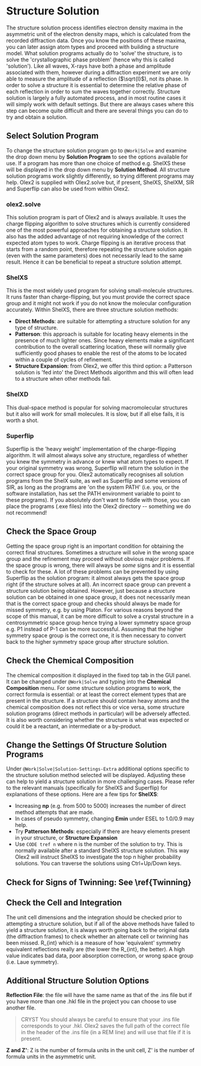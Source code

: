 # Structure Solution

The structure solution process identifies electron density maxima in the asymmetric unit of the electron density maps, which is calculated from the recorded diffraction data. Once you know the positions of these maxima, you can later assign atom types and proceed with building a structure model.
What solution programs actually do to 'solve' the structure, is to solve the 'crystallographic phase problem' (hence why this is called 'solution'). Like all waves, X-rays have both a phase and amplitude associated with them, however during a diffraction experiment we are only able to measure the amplitude of a reflection ($\sqrt{I}$), not its phase. In order to solve a structure it is essential to determine the relative phase of each reflection in order to sum the waves together correctly.
Structure solution is largely a fully automated process, and in most routine cases it will simply work with default settings. But there are always cases where this step can become quite difficult and there are several things you can do to try and obtain a solution.

## Select Solution Program
To change the structure solution program go to `@Work|Solve` and examine the drop down menu by **Solution Program** to see the options available for use. If a program has more than one choice of method e.g. ShelXS these will be displayed in the drop down menu by **Solution Method**.
All structure solution programs work slightly differently, so trying different programs may help. Olex2 is supplied with Olex2.solve but, if present, ShelXS, ShelXM, SIR and Superflip can also be used from within Olex2.

### olex2.solve
This solution program is part of Olex2 and is always available. It uses the charge flipping algorithm to solve structures which is currently considered one of the most powerful approaches for obtaining a structure solution. It also has the added advantage of not requiring knowledge of  the correct expected atom types to work. Charge flipping is an iterative process that starts from a random point, therefore repeating the structure solution again (even with the same parameters) does not necessarily lead to the same result. Hence it can be beneficial to repeat a structure solution attempt.

### ShelXS
This is the most widely used program for solving small-molecule structures. It runs faster than charge-flipping, but you must provide the correct space group and it might not work if you do not know the molecular configuration accurately. Within ShelXS, there are three structure solution methods:

- **Direct Methods**: are suitable for attempting a structure solution for any type of structure.
- **Patterson**: this approach is suitable for locating heavy elements in the presence of much lighter ones. Since heavy elements make a significant contribution to the overall scattering location, these will normally give sufficiently good phases to enable the rest of the atoms to be located within a couple of cycles of refinement. 
- **Structure Expansion**: from Olex2, we offer this third option: a Patterson solution is 'fed into' the Direct Methods algorithm and this will often lead to a structure when other methods fail.

### ShelXD
This dual-space method is popular for solving macromolecular structures but it also will work for small molecules. It is slow, but if all else fails, it is worth a shot.

### Superflip
Superflip is the 'heavy weight' implementation of the charge-flipping algorithm. It will almost always solve any structure, regardless of whether you knew the symmetry in advance or knew what atom types to expect. If your original symmetry was wrong, Superflip will return the solution in the correct space group for you.
Olex2 automatically recognises all solution programs from the ShelX suite, as well as Superflip and some versions of SIR, as long as the programs are 'on the system PATH' (i.e. you, or the software installation, has set the PATH environment variable to point to these programs). If you absolutely don't want to fiddle with those, you can place the programs (.exe files) into the Olex2 directory -- something we do not recommend!

## Check the Space Group
Getting the space group right is an important condition for obtaining the correct final structures. Sometimes a structure will solve in the wrong space group and the refinement may proceed without obvious major problems. If the space group is wrong, there will always be *some* signs and it is essential to check for these.
A lot of these problems can be prevented by using Superflip as the solution program: it almost always gets the space group right (if the structure solves at all).
An incorrect space group can prevent a structure solution being obtained. However, just because a structure solution can be obtained in one space group, it does not necessarily mean that is the correct space group and checks should always be made for missed symmetry, e.g. by using Platon. For various reasons beyond the scope of this manual, it can be more difficult to solve a crystal structure in a centrosymmetric space group hence trying a lower symmetry space group e.g. P1 instead of P-1 can be more successful. Assuming that the higher symmetry space group is the correct one, it is then necessary to convert back to the higher symmetry space group after structure solution.

## Check the Chemical Composition
The chemical composition it displayed in the fixed top tab in the GUI panel. It can be changed under `@Work|Solve` and typing into the **Chemical Composition** menu. For some structure solution programs to work, the correct formula is essential: or at least the correct element types that are present in the structure.
If a structure should contain heavy atoms and the chemical composition does not reflect this or vice versa, some structure solution programs (direct methods in particular) will be adversely affected. It is also worth considering whether the structure is what was expected or could it be a reactant, an intermediate or a by-product.

## Change the Settings Of Structure Solution Programs
Under `@Work|Solve|Solution-Settings-Extra` additional options specific to the structure solution method selected will be displayed. Adjusting these can help to yield a structure solution in more challenging cases. Please refer to the relevant manuals (specifically for ShelXS and Superflip) for explanations of these options. Here are a few tips for **ShelXS**:

- Increasing **np** (e.g. from 500 to 5000) increases the number of direct method attempts that are made.
- In cases of pseudo symmetry, changing **Emin** under ESEL to 1.0/0.9 may help.
- Try **Patterson Methods**: especially if there are heavy elements present in your structure, or **Structure Expansion** 
- Use `CODE tref n` where n is the number of the solution to try. This is normally available after a standard ShelXS structure solution. This way Olex2 will instruct ShelXS to investigate the top n higher probability solutions. You can traverse the solutions using Ctrl+Up/Down keys.

## Check for Signs of Twinning: See \ref{Twinning}

## Check the Cell and Integration
The unit cell dimensions and the integration should be checked prior to attempting a structure solution, but if all of the above methods have failed to yield a structure solution, it is always worth going back to the original data (the diffraction frames) to check whether an alternate cell or twinning has been missed. R_{int} which is a measure of how 'equivalent' symmetry equivalent reflections really are (the lower the R_{int}, the better). A high value indicates bad data, poor absorption correction, or wrong space group (i.e. Laue symmetry).

## Additional Structure Solution Options
**Reflection File**: the file will have the same name as that of the .ins file but if you have more than one .hkl file in the project you can choose to use another file.

> CRYST You should always be careful to ensure that your .ins file corresponds to your .hkl. Olex2 saves the full path of the correct file in the header of the .ins file (in a REM line) and will use that file if it is present.

**Z and Z'**: Z is the number of formula units in the unit cell, Z' is the number of formula units in the asymmetric unit.
